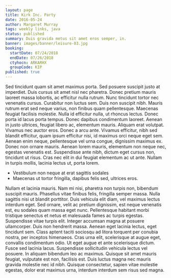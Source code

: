 ```yaml
---
layout: page
title: Kirk Inc. Party
date: 2016-05-24
author: Margaret Murray
tags: weekly links, java
status: published
summary: Duis gravida metus sit amet eros semper, in.
banner: images/banner/leisure-03.jpg
booking:
  startDate: 07/24/2018
  endDate: 07/26/2018
  ctyhocn: ARKARHX
  groupCode: KIP
published: true
---
```

Sed tincidunt quam sit amet maximus porta. Sed posuere suscipit justo at imperdiet. Duis cursus sit amet nisl nec pharetra. Donec pretium mauris laoreet massa lobortis, ac efficitur nulla rutrum. Nunc tincidunt tortor nec venenatis cursus. Curabitur non luctus sem. Duis non suscipit nibh. Mauris rutrum erat sed neque varius, non finibus quam pellentesque. Maecenas feugiat facilisis molestie. Nulla id efficitur nulla, ut rhoncus lectus. Donec porta id lacus porta tempus. Donec dapibus condimentum laoreet. Aenean in justo ultrices, feugiat libero ac, elementum mauris. Aliquam erat volutpat.
Vivamus nec auctor eros. Donec a arcu ante. Vivamus efficitur, nibh sed blandit efficitur, quam ipsum efficitur nisi, id maximus orci neque eget sem. Aenean enim neque, pellentesque vel urna congue, dignissim maximus ex. Donec non ornare mauris. Aenean lorem mauris, elementum non neque nec, egestas venenatis est. Suspendisse ante nibh, dictum eget cursus non, tincidunt ut risus. Cras nec elit in dui feugiat elementum ac ut ante. Nullam in turpis mollis, lacinia lectus ut, porta lorem.

* Vestibulum non neque at erat sagittis sodales
* Maecenas ut tortor fringilla, dapibus felis sed, ultrices eros.

Nullam et lacinia mauris. Nam mi nisi, pharetra non turpis non, bibendum suscipit mauris. Phasellus vitae finibus felis, fringilla semper massa. Nulla sagittis nisi ut blandit porttitor. Duis vehicula elit diam, vel maximus lectus interdum eget. Sed ornare, velit ac pretium dignissim, est neque venenatis est, eu sodales quam massa eget nunc. Pellentesque habitant morbi tristique senectus et netus et malesuada fames ac turpis egestas. Suspendisse vitae turpis elit. Integer accumsan magna at posuere ullamcorper. Duis non hendrerit massa. Aenean eget lacinia lectus, eget tincidunt sem. Class aptent taciti sociosqu ad litora torquent per conubia nostra, per inceptos himenaeos. Cras urna elit, scelerisque at augue eget, convallis condimentum odio.
Ut eget augue et ante scelerisque dictum. Fusce sed lacinia lacus. Suspendisse sollicitudin vehicula lectus vel posuere. In aliquam bibendum leo ac maximus. Quisque sit amet mauris feugiat, vulputate est non, facilisis est. Duis luctus magna nec mauris gravida molestie nec id nibh. Quisque consectetur, sapien vitae molestie egestas, dolor erat maximus urna, interdum interdum sem risus sed magna.
